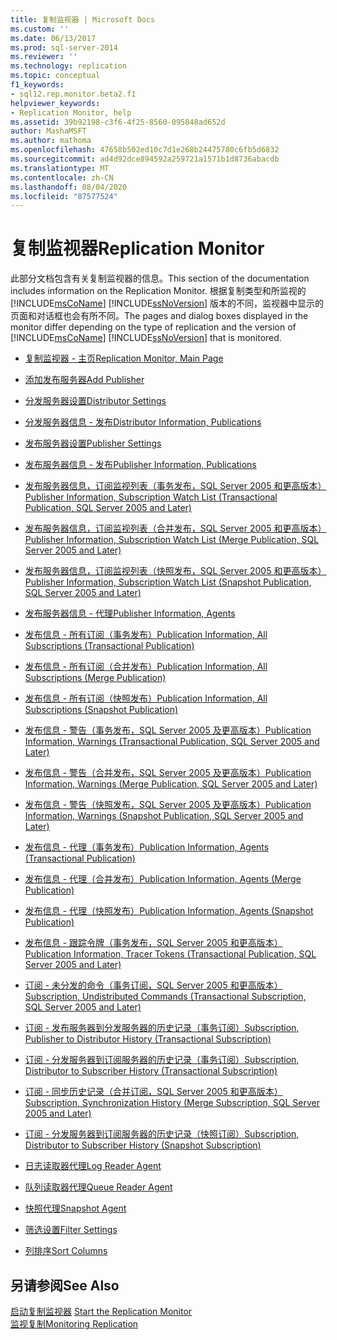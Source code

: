 ```yaml
---
title: 复制监视器 | Microsoft Docs
ms.custom: ''
ms.date: 06/13/2017
ms.prod: sql-server-2014
ms.reviewer: ''
ms.technology: replication
ms.topic: conceptual
f1_keywords:
- sql12.rep.monitor.beta2.f1
helpviewer_keywords:
- Replication Monitor, help
ms.assetid: 39b92198-c3f6-4f25-8560-095848ad652d
author: MashaMSFT
ms.author: mathoma
ms.openlocfilehash: 47658b502ed10c7d1e268b24475780c6fb5d6832
ms.sourcegitcommit: ad4d92dce894592a259721a1571b1d8736abacdb
ms.translationtype: MT
ms.contentlocale: zh-CN
ms.lasthandoff: 08/04/2020
ms.locfileid: "87577524"
---
```

# <a name="replication-monitor"></a><span data-ttu-id="2c3c4-102">复制监视器</span><span class="sxs-lookup"><span data-stu-id="2c3c4-102">Replication Monitor</span></span>
  <span data-ttu-id="2c3c4-103">此部分文档包含有关复制监视器的信息。</span><span class="sxs-lookup"><span data-stu-id="2c3c4-103">This section of the documentation includes information on the Replication Monitor.</span></span> <span data-ttu-id="2c3c4-104">根据复制类型和所监视的 [!INCLUDE[msCoName](../../includes/msconame-md.md)] [!INCLUDE[ssNoVersion](../../includes/ssnoversion-md.md)] 版本的不同，监视器中显示的页面和对话框也会有所不同。</span><span class="sxs-lookup"><span data-stu-id="2c3c4-104">The pages and dialog boxes displayed in the monitor differ depending on the type of replication and the version of [!INCLUDE[msCoName](../../includes/msconame-md.md)] [!INCLUDE[ssNoVersion](../../includes/ssnoversion-md.md)] that is monitored.</span></span>  
  
-   [<span data-ttu-id="2c3c4-105">复制监视器 - 主页</span><span class="sxs-lookup"><span data-stu-id="2c3c4-105">Replication Monitor, Main Page</span></span>](replication-monitor-main-page.md)  
  
-   [<span data-ttu-id="2c3c4-106">添加发布服务器</span><span class="sxs-lookup"><span data-stu-id="2c3c4-106">Add Publisher</span></span>](add-publisher.md)  
  
-   [<span data-ttu-id="2c3c4-107">分发服务器设置</span><span class="sxs-lookup"><span data-stu-id="2c3c4-107">Distributor Settings</span></span>](distributor-settings.md)  
  
-   [<span data-ttu-id="2c3c4-108">分发服务器信息 - 发布</span><span class="sxs-lookup"><span data-stu-id="2c3c4-108">Distributor Information, Publications</span></span>](distributor-information-publications.md)  

-   [<span data-ttu-id="2c3c4-109">发布服务器设置</span><span class="sxs-lookup"><span data-stu-id="2c3c4-109">Publisher Settings</span></span>](publisher-settings.md)  
  
-   [<span data-ttu-id="2c3c4-110">发布服务器信息 - 发布</span><span class="sxs-lookup"><span data-stu-id="2c3c4-110">Publisher Information, Publications</span></span>](publisher-information-publications.md)  
  
-   [<span data-ttu-id="2c3c4-111">发布服务器信息，订阅监视列表（事务发布，SQL Server 2005 和更高版本）</span><span class="sxs-lookup"><span data-stu-id="2c3c4-111">Publisher Information, Subscription Watch List &#40;Transactional Publication, SQL Server 2005 and Later&#41;</span></span>](publisher-information-subscription-watch-list-transactional.md)  
  
-   [<span data-ttu-id="2c3c4-112">发布服务器信息，订阅监视列表（合并发布，SQL Server 2005 和更高版本）</span><span class="sxs-lookup"><span data-stu-id="2c3c4-112">Publisher Information, Subscription Watch List &#40;Merge Publication, SQL Server 2005 and Later&#41;</span></span>](publisher-information-subscription-watch-list-merge-publication.md)  
  
-   [<span data-ttu-id="2c3c4-113">发布服务器信息，订阅监视列表（快照发布，SQL Server 2005 和更高版本）</span><span class="sxs-lookup"><span data-stu-id="2c3c4-113">Publisher Information, Subscription Watch List &#40;Snapshot Publication, SQL Server 2005 and Later&#41;</span></span>](publisher-information-subscription-watch-list-snapshot.md)  
  
-   [<span data-ttu-id="2c3c4-114">发布服务器信息 - 代理</span><span class="sxs-lookup"><span data-stu-id="2c3c4-114">Publisher Information, Agents</span></span>](publisher-information-agents.md)  
  
-   [<span data-ttu-id="2c3c4-115">发布信息 - 所有订阅（事务发布）</span><span class="sxs-lookup"><span data-stu-id="2c3c4-115">Publication Information, All Subscriptions &#40;Transactional Publication&#41;</span></span>](publication-information-all-subscriptions-transactional-publication.md)  
  
-   [<span data-ttu-id="2c3c4-116">发布信息 - 所有订阅（合并发布）</span><span class="sxs-lookup"><span data-stu-id="2c3c4-116">Publication Information, All Subscriptions &#40;Merge Publication&#41;</span></span>](publication-information-all-subscriptions-merge-publication.md)  
  
-   [<span data-ttu-id="2c3c4-117">发布信息 - 所有订阅（快照发布）</span><span class="sxs-lookup"><span data-stu-id="2c3c4-117">Publication Information, All Subscriptions &#40;Snapshot Publication&#41;</span></span>](publication-information-all-subscriptions-snapshot-publication.md)  
  
-   [<span data-ttu-id="2c3c4-118">发布信息 - 警告（事务发布，SQL Server 2005 及更高版本）</span><span class="sxs-lookup"><span data-stu-id="2c3c4-118">Publication Information, Warnings &#40;Transactional Publication, SQL Server 2005 and Later&#41;</span></span>](publication-information-warnings-transactional-publication.md)  
  
-   [<span data-ttu-id="2c3c4-119">发布信息 - 警告（合并发布，SQL Server 2005 及更高版本）</span><span class="sxs-lookup"><span data-stu-id="2c3c4-119">Publication Information, Warnings &#40;Merge Publication, SQL Server 2005 and Later&#41;</span></span>](publication-information-warnings-merge-publication-sql-server-2005-and-later.md)  
  
-   [<span data-ttu-id="2c3c4-120">发布信息 - 警告（快照发布，SQL Server 2005 及更高版本）</span><span class="sxs-lookup"><span data-stu-id="2c3c4-120">Publication Information, Warnings &#40;Snapshot Publication, SQL Server 2005 and Later&#41;</span></span>](publication-information-warnings-snapshot-publication-sql-server-2005-and-later.md)  
  
-   [<span data-ttu-id="2c3c4-121">发布信息 - 代理（事务发布）</span><span class="sxs-lookup"><span data-stu-id="2c3c4-121">Publication Information, Agents &#40;Transactional Publication&#41;</span></span>](publication-information-agents-transactional-publication.md)  
  
-   [<span data-ttu-id="2c3c4-122">发布信息 - 代理（合并发布）</span><span class="sxs-lookup"><span data-stu-id="2c3c4-122">Publication Information, Agents &#40;Merge Publication&#41;</span></span>](publication-information-agents-merge-publication.md)  
  
-   [<span data-ttu-id="2c3c4-123">发布信息 - 代理（快照发布）</span><span class="sxs-lookup"><span data-stu-id="2c3c4-123">Publication Information, Agents &#40;Snapshot Publication&#41;</span></span>](publication-information-agents-snapshot-publication.md)  
  
-   [<span data-ttu-id="2c3c4-124">发布信息 - 跟踪令牌（事务发布，SQL Server 2005 和更高版本）</span><span class="sxs-lookup"><span data-stu-id="2c3c4-124">Publication Information, Tracer Tokens &#40;Transactional Publication, SQL Server 2005 and Later&#41;</span></span>](publication-information-tracer-tokens-sql-server-2005-and-later.md)  
  
-   [<span data-ttu-id="2c3c4-125">订阅 - 未分发的命令（事务订阅，SQL Server 2005 和更高版本）</span><span class="sxs-lookup"><span data-stu-id="2c3c4-125">Subscription, Undistributed Commands &#40;Transactional Subscription, SQL Server 2005 and Later&#41;</span></span>](subscription-undistributed-commands-transactional-subscription.md)  
  
-   [<span data-ttu-id="2c3c4-126">订阅 - 发布服务器到分发服务器的历史记录（事务订阅）</span><span class="sxs-lookup"><span data-stu-id="2c3c4-126">Subscription, Publisher to Distributor History &#40;Transactional Subscription&#41;</span></span>](subscription-publisher-to-distributor-history-transactional-subscription.md)  
  
-   [<span data-ttu-id="2c3c4-127">订阅 - 分发服务器到订阅服务器的历史记录（事务订阅）</span><span class="sxs-lookup"><span data-stu-id="2c3c4-127">Subscription, Distributor to Subscriber History &#40;Transactional Subscription&#41;</span></span>](subscription-distributor-to-subscriber-history-transactional-subscription.md)  
  
-   [<span data-ttu-id="2c3c4-128">订阅 - 同步历史记录（合并订阅，SQL Server 2005 和更高版本）</span><span class="sxs-lookup"><span data-stu-id="2c3c4-128">Subscription, Synchronization History &#40;Merge Subscription, SQL Server 2005 and Later&#41;</span></span>](subscription-synchronization-history.md)  
  
-   [<span data-ttu-id="2c3c4-129">订阅 - 分发服务器到订阅服务器的历史记录（快照订阅）</span><span class="sxs-lookup"><span data-stu-id="2c3c4-129">Subscription, Distributor to Subscriber History &#40;Snapshot Subscription&#41;</span></span>](subscription-distributor-to-subscriber-history-snapshot-subscription.md)  
  
-   [<span data-ttu-id="2c3c4-130">日志读取器代理</span><span class="sxs-lookup"><span data-stu-id="2c3c4-130">Log Reader Agent</span></span>](log-reader-agent.md)  
  
-   [<span data-ttu-id="2c3c4-131">队列读取器代理</span><span class="sxs-lookup"><span data-stu-id="2c3c4-131">Queue Reader Agent</span></span>](queue-reader-agent.md)  
  
-   [<span data-ttu-id="2c3c4-132">快照代理</span><span class="sxs-lookup"><span data-stu-id="2c3c4-132">Snapshot Agent</span></span>](snapshot-agent.md)  
  
-   [<span data-ttu-id="2c3c4-133">筛选设置</span><span class="sxs-lookup"><span data-stu-id="2c3c4-133">Filter Settings</span></span>](filter-settings.md)  
  
-   [<span data-ttu-id="2c3c4-134">列排序</span><span class="sxs-lookup"><span data-stu-id="2c3c4-134">Sort Columns</span></span>](sort-columns.md)  
  
## <a name="see-also"></a><span data-ttu-id="2c3c4-135">另请参阅</span><span class="sxs-lookup"><span data-stu-id="2c3c4-135">See Also</span></span>  
 <span data-ttu-id="2c3c4-136">[启动复制监视器](monitor/start-the-replication-monitor.md) </span><span class="sxs-lookup"><span data-stu-id="2c3c4-136">[Start the Replication Monitor](monitor/start-the-replication-monitor.md) </span></span>  
 [<span data-ttu-id="2c3c4-137">监视复制</span><span class="sxs-lookup"><span data-stu-id="2c3c4-137">Monitoring Replication</span></span>](monitoring-replication.md)   
  
  
